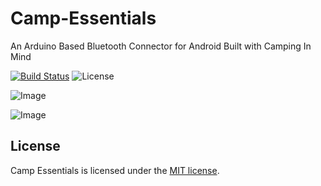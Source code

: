 # Camp-Essentials
An Arduino Based Bluetooth Connector for Android Built with Camping In Mind

[![Build Status](https://travis-ci.org/stevenbenner/jquery-powertip.svg?branch=master)](https://travis-ci.org/stevenbenner/jquery-powertip)
![License](https://img.shields.io/packagist/l/doctrine/orm.svg)

![Image](https://github.com/planlodge/GitHub-Viewer-App/blob/master/screenV.png?raw=true)

![Image](https://github.com/planlodge/GitHub-Viewer-App/blob/master/screenV.png?raw=true)



## License

Camp Essentials is licensed under the [MIT license](http://opensource.org/licenses/MIT).
